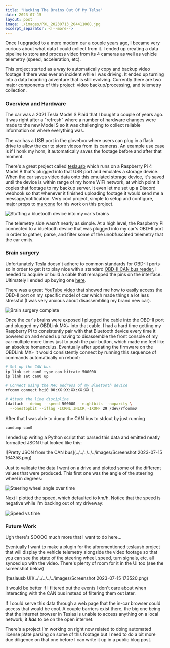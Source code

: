 ```yaml
---
title: "Hacking The Brains Out Of My Telsa"
date: 2023-07-15
layout: post
image: ./images/PXL_20230713_204411068.jpg
excerpt_separator: <!--more-->
---
```


Once I upgraded to a more modern car a couple years ago, I became very curious about what data I could collect from it. I ended up creating a data pipeline to store and process video from its 4 cameras as well as vehicle telemetry (speed, acceleration, etc).

<!--more-->

This project started as a way to automatically copy and backup video footage if there was ever an incident while I was driving. It ended up turning into a data hoarding adventure that is still evolving. Currently there are two major components of this project: video backup/processing, and telemetry collection. 

### Overview and Hardware

The car was a 2021 Tesla Model S Plaid that I bought a couple of years ago. It was right after a "refresh" where a number of hardware changes were made to the new Model S so it was challenging to collect reliable information on where everything was.

The car has a USB port in the glovebox where users can plug in a flash drive to allow the car to store videos from its cameras. An example use case is if I honk my horn, it automatically saves the footage before and after that moment. 

There's a great project called [teslausb](https://github.com/marcone/teslausb) which runs on a Raspberry Pi 4 Model B that's plugged into that USB port and emulates a storage device. When the car saves video data onto this emulated storage device, it's saved until the device is within range of my home WiFi network, at which point it copies that footage to my backup server. It even let me set up a Discord webhook so that whenever it finished uploading footage it would send me a message/notification. Very cool project, simple to setup and configure, major props to [marcone](https://github.com/marcone) for his work on this project.

![Stuffing a bluetooth device into my car's brains](../../../../../images/PXL_20230713_204411068.jpg)



The telemetry side wasn't nearly as simple. At a high level, the Raspberry Pi connected to a bluetooth device that was plugged into my car's OBD-II port in order to gather, parse, and filter some of the unobfuscated telemetry that the car emits.

### Brain surgery

Unfortunately Tesla doesn't adhere to common standards for OBD-II ports so in order to get it to play nice with a standard [OBD-II CAN bus reader](https://www.obdlink.com/products/obdlink-mxp/), I needed to acquire or build a cable that remapped the pins on the interface. Ultimately I ended up buying one [here](https://evoffer.com/product/model-s-x-can-diagnostic-cable/). 

There was a great [YouTube video](https://www.youtube.com/watch?v=OKzPa2HdsvA) that showed me how to easily access the OBD-II port on my specific model of car which made things a lot less stressful (I was very anxious about disassembling my brand new car).

![Brain surgery complete](../../../../../images/PXL_20230713_204643923%20(1).jpg)



Once the car's brains were exposed I plugged the cable into the OBD-II port and plugged my OBDLink MX+ into that cable. I had a hard time getting my Raspberry Pi to consistently pair with that Bluetooth device every time it powered on and ended up having to disassemble the front console of my car multiple more times just to push the pair button, which made me feel like an absolute homunculus. Eventually after updating the firmware on the OBDLink MX+ it would consistently connect by running this sequence of commands automatically on reboot:

```bash
# Set up the CAN bus
ip link set can0 type can bitrate 500000
ip link set can0 up

# Connect using the MAC address of my Bluetooth device
rfcomm connect hci0 00:XX:XX:XX:XX:XX 1

# Attach the line discipline
ldattach --debug --speed 500000 --eightbits --noparity \
  --onestopbit --iflag -ICRNL,INLCR,-IXOFF 29 /dev/rfcomm0
```

After that I was able to dump the CAN bus to stdout by just running

```bash
candump can0
```

I ended up writing a Python script that parsed this data and emitted neatly formatted JSON that looked like this:

![Pretty JSON from the CAN bus](../../../../../images/Screenshot 2023-07-15 164358.png)

Just to validate the data I went on a drive and plotted some of the different values that were produced. This first one was the angle of the steering wheel in degrees:

![Steering wheel angle over time](../../../../../images/quick-drive-steering-wheel.png)

Next I plotted the speed, which defaulted to km/h. Notice that the speed is negative while I'm backing out of my driveway:

![Speed vs time](../../../../../images/quick-drive-speed.png)



### Future Work

Ugh there's SOOOO much more that I want to do here... 

Eventually I want to make a plugin for the aforementioned teslausb project that will display the vehicle telemetry alongside the video footage so that you can see the state of the steering wheel, speed, turn signals, etc. all synced up with the video. There's plenty of room for it in the UI too (see the screenshot below)

![teslausb UI](../../../../../images/Screenshot 2023-07-15 173520.png)

It would be better if I filtered out the events I don't care about when interacting with the CAN bus instead of filtering them out later. 

If I could serve this data through a web page that the in-car browser could access that would be cool. A couple barriers exist there, the big one being that the internet browser in Teslas is unable to access anything on a local network, it ***has*** to be on the open internet.

There's a project I'm working on right now related to doing automated license plate parsing on some of this footage but I need to do a bit more due diligence on that one before I can write it up in a public blog post.
